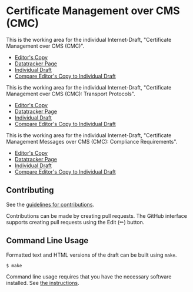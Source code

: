 # Certificate Management over CMS (CMC)

This is the working area for the individual Internet-Draft, "Certificate Management over CMS (CMC)".

* [Editor's Copy](https://seanturner.github.io/cmcbis/#go.draft-mandel-lamps-rfc5272bis.html)
* [Datatracker Page](https://datatracker.ietf.org/doc/draft-mandel-lamps-rfc5272bis)
* [Individual Draft](https://datatracker.ietf.org/doc/html/draft-mandel-lamps-rfc5272bis)
* [Compare Editor's Copy to Individual Draft](https://seanturner.github.io/cmcbis/#go.draft-mandel-lamps-rfc5272bis.diff)

This is the working area for the individual Internet-Draft, "Certificate Management over CMS (CMC): Transport Protocols".

* [Editor's Copy](https://seanturner.github.io/cmcbis/#go.draft-mandel-lamps-rfc5273bis.html)
* [Datatracker Page](https://datatracker.ietf.org/doc/draft-mandel-lamps-rfc5273bis)
* [Individual Draft](https://datatracker.ietf.org/doc/html/draft-mandel-lamps-rfc5232bis)
* [Compare Editor's Copy to Individual Draft](https://seanturner.github.io/cmcbis/#go.draft-mandel-lamps-rfc5273bis.diff)

This is the working area for the individual Internet-Draft, "Certificate Management Messages over CMS (CMC): Compliance Requirements".

* [Editor's Copy](https://seanturner.github.io/cmcbis/#go.draft-mandel-lamps-rfc52744bis.html)
* [Datatracker Page](https://datatracker.ietf.org/doc/draft-mandel-lamps-rfc5274bis)
* [Individual Draft](https://datatracker.ietf.org/doc/html/draft-mandel-lamps-rfc5274bis)
* [Compare Editor's Copy to Individual Draft](https://seanturner.github.io/cmcbis/#go.draft-mandel-lamps-rfc5274bis.diff)


## Contributing

See the
[guidelines for contributions](https://github.com/seanturner/cmcbis/blob/main/CONTRIBUTING.md).

Contributions can be made by creating pull requests.
The GitHub interface supports creating pull requests using the Edit (✏) button.


## Command Line Usage

Formatted text and HTML versions of the draft can be built using `make`.

```sh
$ make
```

Command line usage requires that you have the necessary software installed.  See
[the instructions](https://github.com/martinthomson/i-d-template/blob/main/doc/SETUP.md).

